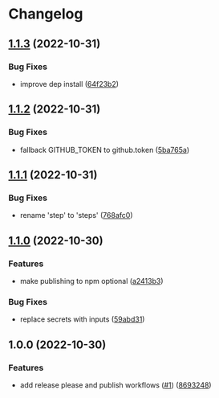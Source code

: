 # Changelog

## [1.1.3](https://github.com/remedyred/release-please-action/compare/v1.1.2...v1.1.3) (2022-10-31)


### Bug Fixes

* improve dep install ([64f23b2](https://github.com/remedyred/release-please-action/commit/64f23b287e6f69d1ce35c53b34c960305c71049a))

## [1.1.2](https://github.com/remedyred/release-please-action/compare/v1.1.1...v1.1.2) (2022-10-31)


### Bug Fixes

* fallback GITHUB_TOKEN to github.token ([5ba765a](https://github.com/remedyred/release-please-action/commit/5ba765a8e594a1f6181b7ef871ac8a70d7860b59))

## [1.1.1](https://github.com/remedyred/release-please-action/compare/v1.1.0...v1.1.1) (2022-10-31)


### Bug Fixes

* rename 'step' to 'steps' ([768afc0](https://github.com/remedyred/release-please-action/commit/768afc0e191ffdd542256bba924ac8d9a15dcbf3))

## [1.1.0](https://github.com/remedyred/release-please-action/compare/v1.0.0...v1.1.0) (2022-10-30)


### Features

* make publishing to npm optional ([a2413b3](https://github.com/remedyred/release-please-action/commit/a2413b36a0f95bfe5773e63ef9358d9d5ead5bab))


### Bug Fixes

* replace secrets with inputs ([59abd31](https://github.com/remedyred/release-please-action/commit/59abd31195a14a34848c6efcea478440b0d008af))

## 1.0.0 (2022-10-30)


### Features

* add release please and publish workflows ([#1](https://github.com/remedyred/release-please-action/issues/1)) ([8693248](https://github.com/remedyred/release-please-action/commit/86932488b7e616bb4b1d76085f7392425ee4ff31))
